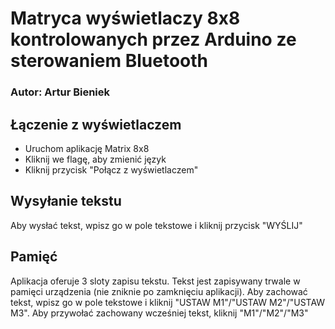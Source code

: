 # Matryca wyświetlaczy 8x8 kontrolowanych przez Arduino ze sterowaniem Bluetooth
### Autor: Artur Bieniek

## Łączenie z wyświetlaczem
 - Uruchom aplikację Matrix 8x8
 - Kliknij we flagę, aby zmienić język
 - Kliknij przycisk "Połącz z wyświetlaczem"

## Wysyłanie tekstu
Aby wysłać tekst, wpisz go w pole tekstowe i kliknij przycisk "WYŚLIJ"

## Pamięć
Aplikacja oferuje 3 sloty zapisu tekstu.
Tekst jest zapisywany trwale w pamięci urządzenia (nie zniknie po zamknięciu aplikacji).
Aby zachować tekst, wpisz go w pole tekstowe i kliknij "USTAW M1"/"USTAW M2"/"USTAW M3".
Aby przywołać zachowany wcześniej tekst, kliknij "M1"/"M2"/"M3"
